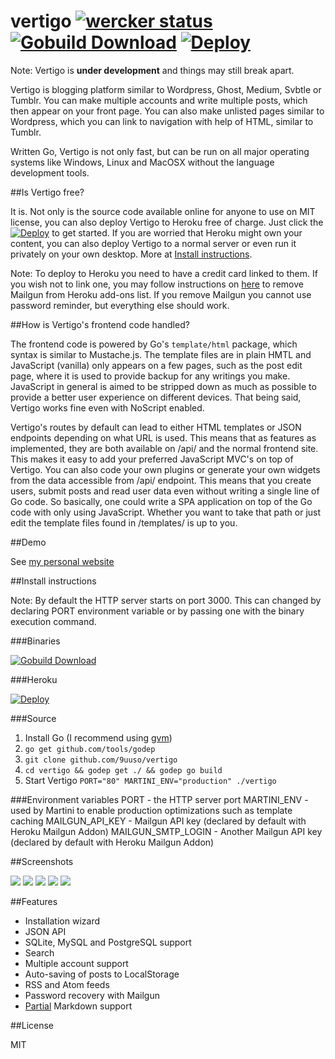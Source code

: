 vertigo [![wercker status](https://app.wercker.com/status/e1f07b85320f902313d32fec503c5017/s/master "wercker status")](https://app.wercker.com/project/bykey/e1f07b85320f902313d32fec503c5017) [![Gobuild Download](https://img.shields.io/badge/gobuild-download-green.svg?style=flat)](http://gobuild.io/github.com/9uuso/vertigo) [![Deploy](https://www.herokucdn.com/deploy/button.png)](https://heroku.com/deploy)
=======

Note: Vertigo is **under development** and things may still break apart.

Vertigo is blogging platform similar to Wordpress, Ghost, Medium, Svbtle or Tumblr. You can make multiple accounts and write multiple posts, which then appear on your front page. You can also make unlisted pages similar to Wordpress, which you can link to navigation with help of HTML, similar to Tumblr.

Written Go, Vertigo is not only fast, but can be run on all major operating systems like Windows, Linux and MacOSX without the language development tools.

##Is Vertigo free?

It is. Not only is the source code available online for anyone to use on MIT license, you can also deploy Vertigo to Heroku free of charge. Just click the [![Deploy](https://www.herokucdn.com/deploy/button.png)](https://heroku.com/deploy) to get started. If you are worried that Heroku might own your content, you can also deploy Vertigo to a normal server or even run it privately on your own desktop. More at [Install instructions](https://github.com/9uuso/vertigo#install-instructions).

Note: To deploy to Heroku you need to have a credit card linked to them. If you wish not to link one, you may follow instructions on [here](https://github.com/9uuso/vertigo/issues/8) to remove Mailgun from Heroku add-ons list. If you remove Mailgun you cannot use password reminder, but everything else should work.

##How is Vertigo's frontend code handled?

The frontend code is powered by Go's `template/html` package, which syntax is similar to Mustache.js. The template files are in plain HMTL and JavaScript (vanilla) only appears on a few pages, such as the post edit page, where it is used to provide backup for any writings you make. JavaScript in general is aimed to be stripped down as much as possible to provide a better user experience on different devices. That being said, Vertigo works fine even with NoScript enabled.

Vertigo's routes by default can lead to either HTML templates or JSON endpoints depending on what URL is used. This means that as features as implemented, they are both available on /api/ and the normal frontend site. This makes it easy to add your preferred JavaScript MVC's on top of Vertigo. You can also code your own plugins or generate your own widgets from the data accessible from /api/ endpoint. This means that you create users, submit posts and read user data even without writing a single line of Go code. So basically, one could write a SPA application on top of the Go code with only using JavaScript. Whether you want to take that path or just edit the template files found in /templates/ is up to you.

##Demo

See [my personal website](http://www.juusohaavisto.com/)

##Install instructions

Note: By default the HTTP server starts on port 3000. This can changed by declaring PORT environment variable or by passing one with the binary execution command.

###Binaries

[![Gobuild Download](https://img.shields.io/badge/gobuild-download-green.svg?style=flat)](http://gobuild.io/github.com/9uuso/vertigo)

###Heroku

[![Deploy](https://www.herokucdn.com/deploy/button.png)](https://heroku.com/deploy)

###Source

1. Install Go (I recommend using [gvm](https://github.com/moovweb/gvm))
2. `go get github.com/tools/godep`
3. `git clone github.com/9uuso/vertigo`
4. `cd vertigo && godep get ./ && godep go build`
5. Start Vertigo `PORT="80" MARTINI_ENV="production" ./vertigo`

###Environment variables
PORT - the HTTP server port
MARTINI_ENV - used by Martini to enable production optimizations such as template caching
MAILGUN_API_KEY - Mailgun API key (declared by default with Heroku Mailgun Addon)
MAILGUN_SMTP_LOGIN - Another Mailgun API key (declared by default with Heroku Mailgun Addon)

##Screenshots

![](http://i.imgur.com/EGlBhjP.png)
![](http://i.imgur.com/0AfvQnW.png)
![](http://i.imgur.com/AeC9xml.png)
![](http://i.imgur.com/rDlM9IX.png)
![](http://i.imgur.com/EwFcRfq.png)

##Features

- Installation wizard
- JSON API
- SQLite, MySQL and PostgreSQL support
- Search
- Multiple account support
- Auto-saving of posts to LocalStorage
- RSS and Atom feeds
- Password recovery with Mailgun
- [Partial](https://github.com/9uuso/vertigo/issues/7) Markdown support

##License

MIT
